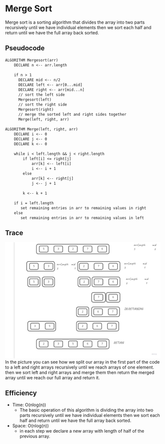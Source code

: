 # Merge Sort 
Merge sort is a sorting algorithm that divides the array into two parts recursively until we have individual elements then we sort each half and return until we have the full array back sorted.

## Pseudocode
````
ALGORITHM Mergesort(arr)
    DECLARE n <-- arr.length

    if n > 1
      DECLARE mid <-- n/2
      DECLARE left <-- arr[0...mid]
      DECLARE right <-- arr[mid...n]
      // sort the left side
      Mergesort(left)
      // sort the right side
      Mergesort(right)
      // merge the sorted left and right sides together
      Merge(left, right, arr)

ALGORITHM Merge(left, right, arr)
    DECLARE i <-- 0
    DECLARE j <-- 0
    DECLARE k <-- 0

    while i < left.length && j < right.length
        if left[i] <= right[j]
            arr[k] <-- left[i]
            i <-- i + 1
        else
            arr[k] <-- right[j]
            j <-- j + 1

        k <-- k + 1

    if i = left.length
       set remaining entries in arr to remaining values in right
    else
       set remaining entries in arr to remaining values in left
````
## Trace
![merge-sort-tracing](./merge-sort-tracing.jpg)
In the picture you can see how we split our array in the first part of the code to a left and right arrays recursively until we reach arrays of one element.
then we sort left and right arrays and merge them then return the merged array until we reach our full array and return it. 
## Efficiency
- Time: O(nlog(n))
  - The basic operation of this algorithm is dividing the array into two parts recursively until we have individual elements then we sort each half and return until we have the full array back sorted. 
- Space: O(nlog(n))
  - in each step we declare a new array with length of half of the previous array. 
  

